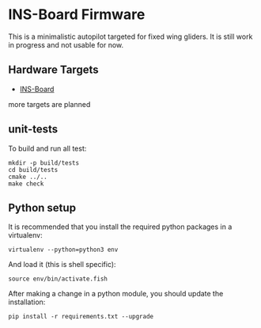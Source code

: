 # INS-Board Firmware

This is a minimalistic autopilot targeted for fixed wing gliders.
It is still work in progress and not usable for now.

## Hardware Targets

 - [INS-Board](https://github.com/stapelzeiger/ins-board)

more targets are planned

## unit-tests

To build and run all test:
```
mkdir -p build/tests
cd build/tests
cmake ../..
make check
```

## Python setup

It is recommended that you install the required python packages in a virtualenv:
```
virtualenv --python=python3 env
```
And load it (this is shell specific):
```
source env/bin/activate.fish
```

After making a change in a python module, you should update the installation:
```
pip install -r requirements.txt --upgrade
```
